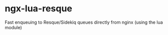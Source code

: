 ngx-lua-resque
==============

Fast enqueuing to Resque/Sidekiq queues directly from nginx (using the lua module)
